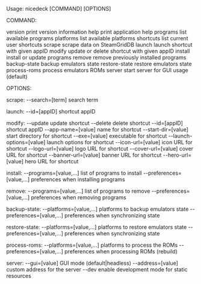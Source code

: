 Usage: nicedeck [COMMAND] [OPTIONS]

COMMAND:

version         print version information
help            print application help
programs        list available programs
platforms       list available platforms
shortcuts       list current user shortcuts
scrape          scrape data on SteamGridDB
launch          launch shortcut with given appID
modify          update or delete shortcut with given appID
install         install or update programs
remove          remove previously installed programs
backup-state    backup emulators state
restore-state   restore emulators state
process-roms    process emulators ROMs
server          start server for GUI usage (default)

OPTIONS:

scrape:
  --search=[term]           search term

launch:
  --id=[appID]              shortcut appID

modify:
  --update                  update shortcut
  --delete                  delete shortcut
  --id=[appID]              shortcut appID
  --app-name=[value]        name for shortcut
  --start-dir=[value]       start directory for shortcut
  --exe=[value]             executable for shortcut
  --launch-options=[value]  launch options for shortcut
  --icon-url=[value]        icon URL for shortcut
  --logo-url=[value]        logo URL for shortcut
  --cover-url=[value]       cover URL for shortcut
  --banner-url=[value]      banner URL for shortcut
  --hero-url=[value]        hero URL for shortcut

install:
  --programs=[value,...]      list of programs to install
  --preferences=[value,...]   preferences when installing programs

remove:
  --programs=[value,...]      list of programs to remove
  --preferences=[value,...]   preferences when removing programs

backup-state:
  --platforms=[value,...]     platforms to backup emulators state
  --preferences=[value,...]   preferences when synchronizing state

restore-state:
  --platforms=[value,...]     platforms to restore emulators state
  --preferences=[value,...]   preferences when synchronizing state

process-roms:
  --platforms=[value,...]     platforms to process the ROMs
  --preferences=[value,...]   preferences when processing ROMs (rebuild)

server:
  --gui=[value]           GUI mode (default|headless)
  --address=[value]       custom address for the server
  --dev                   enable development mode for static resources